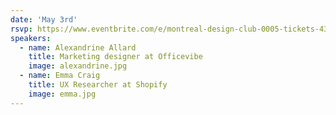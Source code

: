```yaml
---
date: 'May 3rd'
rsvp: https://www.eventbrite.com/e/montreal-design-club-0005-tickets-43818701917
speakers:
  - name: Alexandrine Allard
    title: Marketing designer at Officevibe
    image: alexandrine.jpg
  - name: Emma Craig
    title: UX Researcher at Shopify
    image: emma.jpg
---
```

